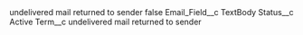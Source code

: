 <?xml version="1.0" encoding="UTF-8"?>
<CustomMetadata xmlns="http://soap.sforce.com/2006/04/metadata" xmlns:xsi="http://www.w3.org/2001/XMLSchema-instance" xmlns:xsd="http://www.w3.org/2001/XMLSchema">
    <label>undelivered mail returned to sender</label>
    <protected>false</protected>
    <values>
        <field>Email_Field__c</field>
        <value xsi:type="xsd:string">TextBody</value>
    </values>
    <values>
        <field>Status__c</field>
        <value xsi:type="xsd:string">Active</value>
    </values>
    <values>
        <field>Term__c</field>
        <value xsi:type="xsd:string">undelivered mail returned to sender</value>
    </values>
</CustomMetadata>
